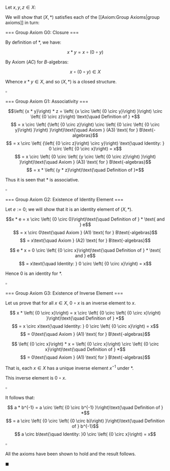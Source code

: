 Let $x, y, z \in X$:

We will show that $\left({X, *}\right)$ satisfies each of the [[Axiom:Group Axioms|group axioms]] in turn:


=== Group Axiom G0: Closure ===

By definition of $*$, we have:

$$x * y = x \circ \left( {0 \circ y}\right)$$

By Axiom $(AC)$ for $B$-algebras:

$$x \circ \left( {0 \circ y}\right) \in X$$


Whence $x * y \in X$, and so $\left( {X, *}\right)$ is a closed structure.

$\square$


=== Group Axiom G1: Associativity ===

$$\left( {x * y}\right) * z = \left( {x \circ \left( {0 \circ y}\right) }\right) \circ \left( {0 \circ z}\right) \text{\quad Definition of } *$$
$$ = x \circ \left( {\left( {0 \circ z}\right) \circ \left( {0 \circ \left( {0 \circ y}\right) }\right) }\right)\text{\quad Axiom } (A3) \text{ for } B\text{-algebras}$$
$$ = x \circ \left( {\left( {0 \circ z}\right) \circ y}\right) \text{\quad Identity: } 0 \circ \left( {0 \circ x}\right) = x$$
$$ = x \circ \left( {0 \circ \left( {y \circ \left( {0 \circ z}\right) }\right) }\right)\text{\quad Axiom } (A3) \text{ for } B\text{-algebras}$$
$$ = x * \left( {y * z}\right)\text{\quad Definition of }*$$

Thus it is seen that $*$ is associative.

$\square$


=== Group Axiom G2: Existence of Identity Element ===

Let $e := 0$; we will show that it is an identity element of $\left({X, *}\right)$.

$$x * e = x \circ \left( {0 \circ 0}\right)\text{\quad Definition of } * \text{ and } e$$
$$ = x \circ 0\text{\quad Axiom } (A1) \text{ for } B\text{-algebras}$$
$$ = x\text{\quad Axiom } (A2) \text{ for } B\text{-algebras}$$


$$ e * x = 0 \circ \left( {0 \circ x}\right)\text{\quad Definition of } * \text{ and } e$$
$$ = x\text{\quad Identity: } 0 \circ \left( {0 \circ x}\right) = x$$


Hence $0$ is an identity for $*$.

$\square$


=== Group Axiom G3: Existence of Inverse Element ===

Let us prove that for all $x \in X$, $0 \circ x$ is an inverse element to $x$.

$$ x * \left( {0 \circ x}\right) = x \circ \left( {0 \circ \left( {0 \circ x}\right) }\right)\text{\quad Definition of } *$$
$$ = x \circ x\text{\quad Identity: } 0 \circ \left( {0 \circ x}\right) = x$$
$$ = 0\text{\quad Axiom } (A1) \text{ for } B\text{-algebras}$$


$$ \left( {0 \circ x}\right) * x = \left( {0 \circ x}\right) \circ \left( {0 \circ x}\right)\text{\quad Definition of } *$$
$$ = 0\text{\quad Axiom } (A1) \text{ for } B\text{-algebras}$$


That is, each $x \in X$ has a unique inverse element $x^{-1}$ under $*$.

This inverse element is $0 \circ x$.

$\square$


It follows that:

$$ a * b^{-1} = a \circ \left( {0 \circ b^{-1} }\right)\text{\quad Definition of } *$$
$$ = a \circ \left( {0 \circ \left( {0 \circ b}\right) }\right)\text{\quad Definition of } b^{-1}$$
$$ a \circ b\text{\quad Identity: }0 \circ \left( {0 \circ x}\right) = x$$

$\square$


All the axioms have been shown to hold and the result follows.

$\blacksquare$